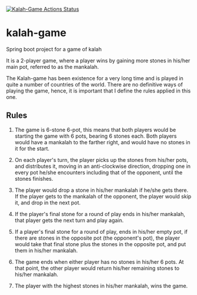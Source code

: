 [![Kalah-Game Actions Status](https://github.com/morlimoore/kalah-game/workflows/Kalah-Game/badge.svg)](https://github.com/morlimoore/kalah-game/actions)

# kalah-game
Spring boot project for a game of kalah

It is a 2-player game, where a player wins by gaining more stones in his/her main pot, referred to as the mankalah.

The Kalah-game has been existence for a very long time and is played in quite a number of countries of the world.
There are no definitive ways of playing the game, hence, it is important that I define the rules applied in this one.

## Rules

1. The game is 6-stone 6-pot, this means that both players would be starting the game with 6 pots, bearing 6 
   stones each.
   Both players would have a mankalah to the farther right, and would have no stones in it for the start.


2. On each player's turn, the player picks up the stones from his/her pots, and distributes it, moving in an 
   anti-clockwise direction, dropping one in every pot he/she encounters including that of the opponent, until the
   stones finishes.
   

3. The player would drop a stone in his/her mankalah if he/she gets there. If the player gets to the mankalah of the
   opponent, the player would skip it, and drop in the next pot.


4. If the player's final stone for a round of play ends in his/her mankalah, that player gets the next turn and play 
   again.
   

5. If a player's final stone for a round of play, ends in his/her empty pot, if there are stones in the opposite pot (the opponent's pot), 
   the player would take that final stone plus the stones in the opposite pot, and put them in his/her mankalah.
   

6. The game ends when either player has no stones in his/her 6 pots. At that point, the other player would return 
his/her remaining stones to his/her mankalah.


7. The player with the highest stones in his/her mankalah, wins the game.